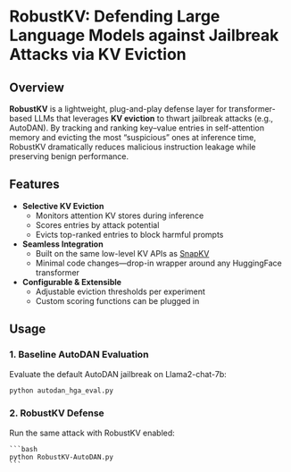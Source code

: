# RobustKV: Defending Large Language Models against Jailbreak Attacks via KV Eviction

## Overview  
**RobustKV** is a lightweight, plug-and-play defense layer for transformer-based LLMs that leverages **KV eviction** to thwart jailbreak attacks (e.g., AutoDAN). By tracking and ranking key–value entries in self-attention memory and evicting the most “suspicious” ones at inference time, RobustKV dramatically reduces malicious instruction leakage while preserving benign performance.

## Features  
- **Selective KV Eviction**  
  - Monitors attention KV stores during inference  
  - Scores entries by attack potential  
  - Evicts top-ranked entries to block harmful prompts  
- **Seamless Integration**  
  - Built on the same low-level KV APIs as [SnapKV](https://github.com/FasterDecoding/SnapKV)  
  - Minimal code changes—drop-in wrapper around any HuggingFace transformer  
- **Configurable & Extensible**  
  - Adjustable eviction thresholds per experiment  
  - Custom scoring functions can be plugged in  

## Usage 
### 1. **Baseline AutoDAN Evaluation**  
Evaluate the default AutoDAN jailbreak on Llama2-chat-7b:
   ```bash
   python autodan_hga_eval.py
   ```

### 2. **RobustKV Defense**
Run the same attack with RobustKV enabled:

    ```bash
    python RobustKV-AutoDAN.py
    ```


